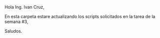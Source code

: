 Hola Ing. Ivan Cruz, 

En esta carpeta estare actualizando los scripts solicitados en la tarea de la semana #3, 

Saludos.